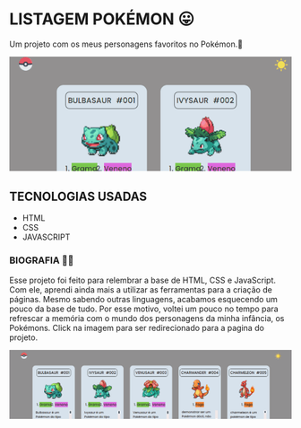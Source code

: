 # LISTAGEM POKÉMON 😛
Um projeto com os meus personagens favoritos no Pokémon.🚀

<img src="Animação.gif" alt="imagem da pagina principal">

## TECNOLOGIAS USADAS
- HTML
- CSS
- JAVASCRIPT

### BIOGRAFIA 👨‍🏫
Esse projeto foi feito para relembrar a base de HTML, CSS e JavaScript. Com ele, aprendi ainda mais a utilizar as ferramentas para a criação de páginas. Mesmo sabendo outras linguagens, acabamos esquecendo um pouco da base de tudo. Por esse motivo, voltei um pouco no tempo para refrescar a memória com o mundo dos personagens da minha infância, os Pokémons. Click na imagem para ser redirecionado para a pagina do projeto.

[<img src="Animação2.gif" alt="imagem da pagina, clique aqui">](https://denisvidal06.github.io/listagem-pokemon/#)